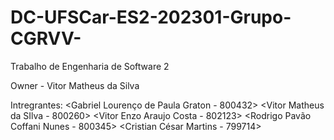 # DC-UFSCar-ES2-202301-Grupo-CGRVV-
Trabalho de Engenharia de Software 2 

Owner - Vitor Matheus da Silva

Intregrantes:
<Gabriel Lourenço de Paula Graton - 800432>
<Vitor Matheus da SIlva - 800260>
<Vitor Enzo Araujo Costa - 802123>
<Rodrigo Pavão Coffani Nunes - 800345>
<Cristian César Martins - 799714>
